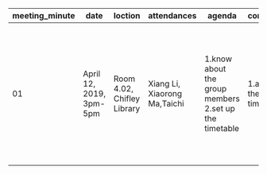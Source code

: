 |meeting_minute|date|loction|attendances|agenda|conclusion|action|
|--------------|----|-------|-----------|------|----------|------|
|01|April 12, 2019, 3pm-5pm|Room 4.02, Chifley Library| Xiang Li, Xiaorong Ma,Taichi|1.know about the group members 2.set up the timetable|1.agree on the timetable|1.one structure are greatly needed. 2.need to divide the assignment into several parts. 3.need to keep contact with others.|